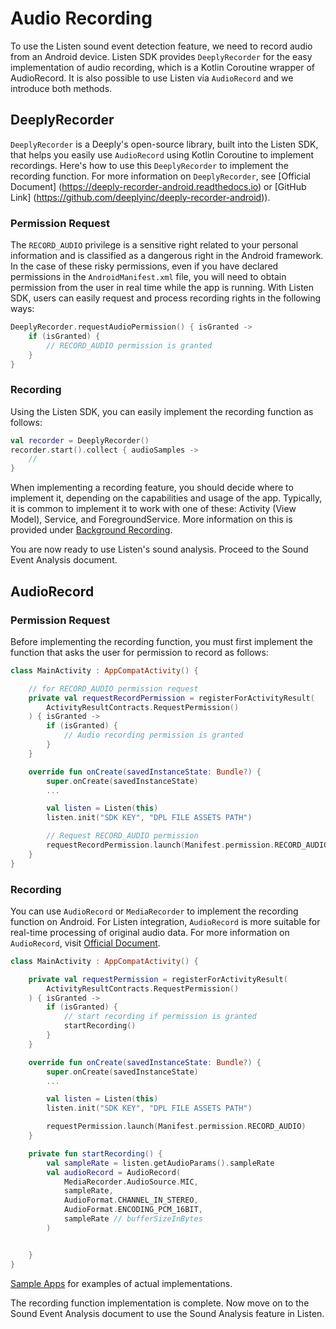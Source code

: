 # Audio Recording

To use the Listen sound event detection feature, we need to record audio from an Android device. 
Listen SDK provides `DeeplyRecorder` for the easy implementation of audio recording, which is a Kotlin Coroutine wrapper of AudioRecord. 
It is also possible to use Listen via `AudioRecord` and we introduce both methods.



## DeeplyRecorder

`DeeplyRecorder` is a Deeply's open-source library, built into the Listen SDK, that helps you easily use `AudioRecord` using Kotlin Coroutine to implement recordings. 
Here's how to use this `DeeplyRecorder` to implement the recording function.
For more information on `DeeplyRecorder`, see [Official Document] (https://deeply-recorder-android.readthedocs.io) or [GitHub Link] (https://github.com/deeplyinc/deeply-recorder-android)).


### Permission Request

The `RECORD_AUDIO` privilege is a sensitive right related to your personal information and is classified as a dangerous right in the Android framework. 
In the case of these risky permissions, even if you have declared permissions in the `AndroidManifest.xml` file, you will need to obtain permission from the user in real time while the app is running.
With Listen SDK, users can easily request and process recording rights in the following ways:

```kotlin
DeeplyRecorder.requestAudioPermission() { isGranted ->
    if (isGranted) {
        // RECORD_AUDIO permission is granted
    }
}
```


### Recording

Using the Listen SDK, you can easily implement the recording function as follows: 

```kotlin
val recorder = DeeplyRecorder()
recorder.start().collect { audioSamples ->
    //
}
```

When implementing a recording feature, you should decide where to implement it, depending on the capabilities and usage of the app. 
Typically, it is common to implement it to work with one of these: Activity (View Model), Service, and ForegroundService.
More information on this is provided under [Background Recording](../advanced-topics/background-recording). 

You are now ready to use Listen's sound analysis. 
Proceed to the Sound Event Analysis document.



## AudioRecord

### Permission Request

Before implementing the recording function, you must first implement the function that asks the user for permission to record as follows:

```kotlin
class MainActivity : AppCompatActivity() {

    // for RECORD_AUDIO permission request
    private val requestRecordPermission = registerForActivityResult(
        ActivityResultContracts.RequestPermission()
    ) { isGranted ->
        if (isGranted) {
            // Audio recording permission is granted
        }
    }

    override fun onCreate(savedInstanceState: Bundle?) {
        super.onCreate(savedInstanceState)
        ...

        val listen = Listen(this)
        listen.init("SDK KEY", "DPL FILE ASSETS PATH")

        // Request RECORD_AUDIO permission
        requestRecordPermission.launch(Manifest.permission.RECORD_AUDIO)
    }
}
```


### Recording

You can use `AudioRecord` or `MediaRecorder` to implement the recording function on Android. 
For Listen integration, `AudioRecord` is more suitable for real-time processing of original audio data. 
For more information on `AudioRecord`, visit [Official Document](https://developer.android.com/reference/android/media/AudioRecord).

```kotlin
class MainActivity : AppCompatActivity() {

    private val requestPermission = registerForActivityResult(
        ActivityResultContracts.RequestPermission()
    ) { isGranted ->
        if (isGranted) {
            // start recording if permission is granted
            startRecording()
        }
    }

    override fun onCreate(savedInstanceState: Bundle?) {
        super.onCreate(savedInstanceState)
        ...

        val listen = Listen(this)
        listen.init("SDK KEY", "DPL FILE ASSETS PATH")

        requestPermission.launch(Manifest.permission.RECORD_AUDIO)
    }

    private fun startRecording() {
        val sampleRate = listen.getAudioParams().sampleRate
        val audioRecord = AudioRecord(
            MediaRecorder.AudioSource.MIC,
            sampleRate,
            AudioFormat.CHANNEL_IN_STEREO,
            AudioFormat.ENCODING_PCM_16BIT,
            sampleRate // bufferSizeInBytes
        )


    }
}
```

[Sample Apps](https://github.com/deeplyinc/listen-sdk-android-samples) for examples of actual implementations. 

The recording function implementation is complete. 
Now move on to the Sound Event Analysis document to use the Sound Analysis feature in Listen. 


